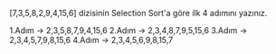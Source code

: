 [7,3,5,8,2,9,4,15,6] dizisinin Selection Sort'a göre ilk 4 adımını yazınız.

1.Adım -> 2,3,5,8,7,9,4,15,6
2.Adım -> 2,3,4,8,7,9,5,15,6
3.Adım -> 2,3,4,5,7,9,8,15,6
4.Adım -> 2,3,4,5,6,9,8,15,7
